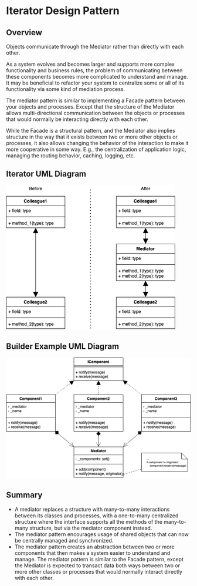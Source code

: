 # Iterator Design Pattern
## Overview 
Objects communicate through the Mediator rather than directly with each other.

As a system evolves and becomes larger and supports more complex functionality and business rules, the problem of communicating between these components becomes more complicated to understand and manage. It may be beneficial to refactor your system to centralize some or all of its functionality via some kind of mediation process.

The mediator pattern is similar to implementing a Facade pattern between your objects and processes. Except that the structure of the Mediator allows multi-directional communication between the objects or processes that would normally be interacting directly with each other.

While the Facade is a structural pattern, and the Mediator also implies structure in the way that it exists between two or more other objects or processes, it also allows changing the behavior of the interaction to make it more cooperative in some way. E.g., the centralization of application logic, managing the routing behavior, caching, logging, etc.

## Iterator UML Diagram
![alt text](image.png)

## Builder Example UML Diagram
![alt text](image-1.png)

## Summary
- A mediator replaces a structure with many-to-many interactions between its classes and processes, with a one-to-many centralized structure where the interface supports all the methods of the many-to-many structure, but via the mediator component instead.
- The mediator pattern encourages usage of shared objects that can now be centrally managed and synchronized.
- The mediator pattern creates an abstraction between two or more components that then makes a system easier to understand and manage.
The mediator pattern is similar to the Facade pattern, except the Mediator is expected to transact data both ways between two or more other classes or processes that would normally interact directly with each other.